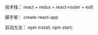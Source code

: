 技术栈：
    react + redux + react-router + es6

脚手架：
    create-react-app

启动方法：
    npm install;
    npm start;

